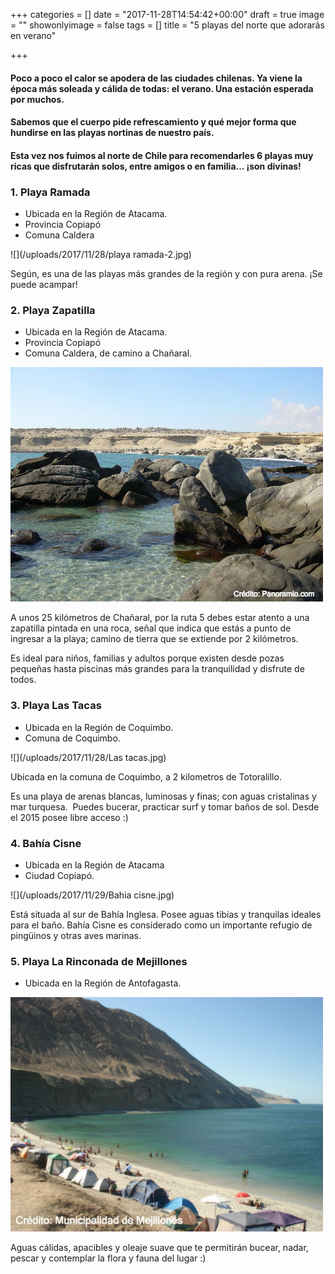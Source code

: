 +++
categories = []
date = "2017-11-28T14:54:42+00:00"
draft = true
image = ""
showonlyimage = false
tags = []
title = "5 playas del norte que adorarás en verano"

+++
#### Poco a poco el calor se apodera de las ciudades chilenas. Ya viene la época más soleada y cálida de todas: el verano. Una estación esperada por muchos.

#### Sabemos que el cuerpo pide refrescamiento y qué mejor forma que hundirse en las playas nortinas de nuestro país.

#### Esta vez nos fuimos al norte de Chile para recomendarles 6 playas muy ricas que disfrutarán solos, entre amigos o en familia… ¡son divinas!

### 1. Playa Ramada

* Ubicada en la Región de Atacama.
* Provincia Copiapó
* Comuna Caldera

![](/uploads/2017/11/28/playa ramada-2.jpg)

Según, es una de las playas más grandes de la región y con pura arena. ¡Se puede acampar!

### 

### 2. Playa Zapatilla

* Ubicada en la Región de Atacama.
* Provincia Copiapó
* Comuna Caldera, de camino a Chañaral.

![](/uploads/2017/11/28/zapatilla.jpg)

A unos 25 kilómetros de Chañaral, por la ruta 5 debes estar atento a una zapatilla pintada en una roca, señal que indica que estás a punto de ingresar a la playa; camino de tierra que se extiende por 2 kilómetros.

Es ideal para niños, familias y adultos porque existen desde pozas pequeñas hasta piscinas más grandes para la tranquilidad y disfrute de todos.

### 3. Playa Las Tacas

* Ubicada en la Región de Coquimbo.
* Comuna de Coquimbo.

![](/uploads/2017/11/28/Las tacas.jpg)

Ubicada en la comuna de Coquimbo, a 2 kilometros de Totoralillo.

Es una playa de arenas blancas, luminosas y finas; con aguas cristalinas y mar turquesa.  Puedes bucerar, practicar surf y tomar baños de sol. Desde el 2015 posee libre acceso :)

### 4. Bahía Cisne

* Ubicada en la Región de Atacama
* Ciudad Copiapó.

![](/uploads/2017/11/29/Bahia cisne.jpg)

Está situada al sur de Bahía Inglesa. Posee aguas tibias y tranquilas ideales para el baño. Bahía Cisne es considerado como un importante refugio de pingüinos y otras aves marinas.

### 5. Playa La Rinconada de Mejillones

* Ubicada en la Región de Antofagasta.

![](/uploads/2017/11/29/mejillones-1.jpg)

Aguas cálidas, apacibles y oleaje suave que te permitirán bucear, nadar, pescar y contemplar la flora y fauna del lugar :)